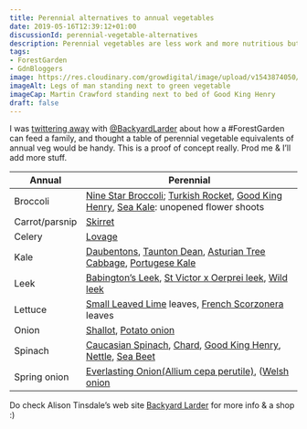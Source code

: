 ```yaml
---
title: Perennial alternatives to annual vegetables
date: 2019-05-16T12:39:12+01:00
discussionId: perennial-vegetable-alternatives
description: Perennial vegetables are less work and more nutritious but it’s a big cultural shift to adopt new veg. Here’s a simple table of perennial vegetable equivalents to annual vegetables to help the process.
tags: 
- ForestGarden
- GdnBloggers
image: https://res.cloudinary.com/growdigital/image/upload/v1543874050/good-king-henry-41163987821.jpg
imageAlt: Legs of man standing next to green vegetable
imageCap: Martin Crawford standing next to bed of Good King Henry 
draft: false
---
```


I was [twittering away](https://mobile.twitter.com/ForestGdnWales/status/1127656532332642305) with [@BackyardLarder](https://mobile.twitter.com/BackyardLarder) about how a #ForestGarden can feed a family, and thought a table of perennial vegetable equivalents of annual veg would be handy. This is a proof of concept really. Prod me & I’ll add more stuff.

Annual | Perennial
---|---
Broccoli | [Nine Star Broccoli](https://pfaf.org/user/Plant.aspx?LatinName=Brassica+oleracea+botrytis+aparagoides); [Turkish Rocket](https://pfaf.org/user/Plant.aspx?LatinName=Bunias+orientalis), [Good King Henry](https://pfaf.org/user/plant.aspx?latinname=Chenopodium+bonus-henricus), [Sea Kale](https://pfaf.org/user/Plant.aspx?LatinName=Crambe+maritima): unopened flower shoots
Carrot/parsnip | [Skirret](https://pfaf.org/user/plant.aspx?LatinName=Sium+sisarum)
Celery | [Lovage](https://pfaf.org/user/Plant.aspx?LatinName=Levisticum+officinale)
Kale | [Daubentons](https://backyardlarder.co.uk/plants/daubenton-kale/), [Taunton Dean](https://www.incrediblevegetables.co.uk/taunton-deane-kale/), [Asturian Tree Cabbage](https://backyardlarder.co.uk/2014/09/portuguese-kale/), [Portugese Kale](https://backyardlarder.co.uk/2014/09/portuguese-kale/)
Leek | [Babington’s Leek](https://pfaf.org/user/Plant.aspx?LatinName=Allium+ampeloprasum+babingtonii), [St Victor x Oerprei leek](https://backyardlarder.co.uk/shop/perennial-leek-st-victor-x-oerprei/), [Wild leek](https://pfaf.org/user/Plant.aspx?LatinName=allium+ampeloprasum)
Lettuce | [Small Leaved Lime](https://pfaf.org/user/plant.aspx?latinname=Tilia+cordata) leaves, [French Scorzonera](https://pfaf.org/user/plant.aspx?LatinName=Reichardia+picroides) leaves
Onion | [Shallot](https://pfaf.org/user/plant.aspx?LatinName=Allium+cepa+ascalonicum), [Potato onion](https://pfaf.org/user/plant.aspx?latinname=Allium+cepa+aggregatum)
Spinach | [Caucasian Spinach](https://backyardlarder.co.uk/plants/caucasian-spinach/), [Chard](https://pfaf.org/user/plant.aspx?latinname=Beta+vulgaris+%28Leaf+Beet+Group%29), [Good King Henry](https://pfaf.org/user/plant.aspx?latinname=Chenopodium+bonus-henricus), [Nettle](https://pfaf.org/user/plant.aspx?latinname=Urtica+dioica), [Sea Beet](https://pfaf.org/user/Plant.aspx?LatinName=Beta+vulgaris+maritima)
Spring onion | [Everlasting Onion(Allium cepa perutile)](https://pfaf.org/user/plant.aspx?latinname=Allium+cepa), ([Welsh onion](https://pfaf.org/user/plant.aspx?latinname=Allium+fistulosum)

Do check Alison Tinsdale’s web site [Backyard Larder](https://backyardlarder.co.uk) for more info & a shop :)
